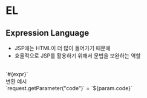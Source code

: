 # EL
## Expression Language
- JSP에는 HTML이 더 많이 들어가기 때문에
- 효율적으로 JSP를 활용하기 위해서 문법을 보완하는 역할
<br>
`#{expr}` <br>
변환 예시 <br>
`request.getParameter("code")` = `${param.code}` <br>



